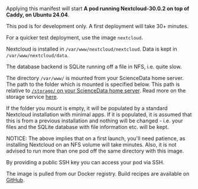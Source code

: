 Applying this manifest will start **A pod running Nextcloud-30.0.2 on top of Caddy, on Ubuntu 24.04**.

This pod is for development only. A first deployment will take 30+ minutes.

For a quicker test deployment, use the image `nextcloud`.

Nextcloud is installed in `/var/www/nextcloud/nextcloud`. Data is kept in `/var/www/nextcloud/data`.

The database backend is SQLite running off a file in NFS, i.e. quite slow.

The directory `/var/www/` is mounted from your ScienceData home server. The path to the folder which is mounted is specified below. This path is relative to [`/storage/` on your ScienceData home server](/storage/). Read more on the storage service [here](https://sciencedata.dk/sites/developer/ManagingFiles/index#storage).

If the folder you mount is empty, it will be populated by a standard Nextcloud installation with minimal apps. If it is populated, it is assumed that this is from a previous installation and nothing will be changed - i.e. your files and the SQLite database with file information etc. will be kept.

NOTICE: The above implies that on a first launch, you'll need patience, as installing Nextcloud on an NFS volume will take minutes. Also, it is not advised to run more than one pod off the same directory with this image.

By providing a public SSH key you can access your pod via SSH.

The image is pulled from our Docker registry. Build recipes are available on [GitHub](https://github.com/deic-dk/sciencedata_images).

